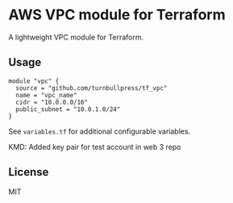 # AWS VPC module for Terraform

A lightweight VPC module for Terraform.

## Usage

```hcl
module "vpc" {
  source = "github.com/turnbullpress/tf_vpc"
  name = "vpc_name"
  cidr = "10.0.0.0/16"
  public_subnet = "10.0.1.0/24"
}
```

See `variables.tf` for additional configurable variables.

KMD: Added key pair for test account in web 3 repo

## License

MIT
